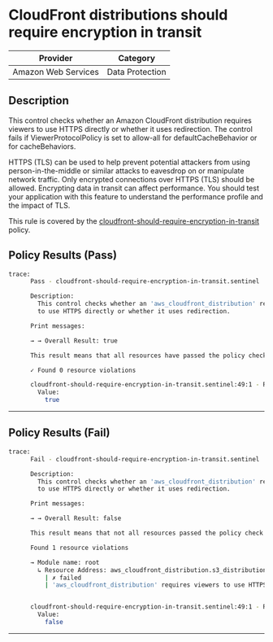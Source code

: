 # CloudFront distributions should require encryption in transit

| Provider            | Category        |
|---------------------|-----------------|
| Amazon Web Services | Data Protection |

## Description

This control checks whether an Amazon CloudFront distribution requires viewers to use HTTPS directly or whether it uses redirection. The control fails if ViewerProtocolPolicy is set to allow-all for defaultCacheBehavior or for cacheBehaviors.

HTTPS (TLS) can be used to help prevent potential attackers from using person-in-the-middle or similar attacks to eavesdrop on or manipulate network traffic. Only encrypted connections over HTTPS (TLS) should be allowed. Encrypting data in transit can affect performance. You should test your application with this feature to understand the performance profile and the impact of TLS.

This rule is covered by the [cloudfront-should-require-encryption-in-transit](https://github.com/hashicorp/policy-library-FSBP-Policy-Set-for-AWS-Terraform/blob/main/policies/cloudfront/cloudfront-should-require-encryption-in-transit.sentinel) policy.

## Policy Results (Pass)
```bash
trace:
      Pass - cloudfront-should-require-encryption-in-transit.sentinel

      Description:
        This control checks whether an 'aws_cloudfront_distribution' requires viewers
        to use HTTPS directly or whether it uses redirection.

      Print messages:

      → → Overall Result: true

      This result means that all resources have passed the policy check for the policy cloudfront-should-require-encryption-in-transit.

      ✓ Found 0 resource violations

      cloudfront-should-require-encryption-in-transit.sentinel:49:1 - Rule "main"
        Value:
          true
```

---

## Policy Results (Fail)
```bash
trace:
      Fail - cloudfront-should-require-encryption-in-transit.sentinel

      Description:
        This control checks whether an 'aws_cloudfront_distribution' requires viewers
        to use HTTPS directly or whether it uses redirection.

      Print messages:

      → → Overall Result: false

      This result means that not all resources passed the policy check and the protected behavior is not allowed for the policy cloudfront-should-require-encryption-in-transit.

      Found 1 resource violations

      → Module name: root
        ↳ Resource Address: aws_cloudfront_distribution.s3_distribution
          | ✗ failed
          | 'aws_cloudfront_distribution' requires viewers to use HTTPS directly or whether it uses redirection. Refer to https://docs.aws.amazon.com/securityhub/latest/userguide/cloudfront-controls.html#cloudfront-3 for more details.


      cloudfront-should-require-encryption-in-transit.sentinel:49:1 - Rule "main"
        Value:
          false
```

---